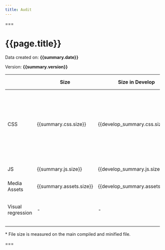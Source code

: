 ```yaml
---
title: Audit
---
```


===

# {{page.title}}


 <p class="small pb-3">Data created on: <strong>{{summary.date}}</strong></p>
  <p class="small">Version: <strong>{{summary.version}}</strong></p>


  <table class="table table-stacked">
    <thead>
      <tr>
          <th></th>
          <th>Size</th>
          <th><span class="sr-only">Size in </span>Develop</th>
          <th><span class="sr-only">Size in </span>V{{release_summary.version}}</th>
          <th>Information</th>
      </tr>
    </thead>
    <tbody>
        <!--<tr>
            <td><span class="h3 pb-0">HTML</span></td>
            <td data-col="Size" class="d-none d-sm-table-cell">-</td>
            <td data-col="Develop" class="d-none d-sm-table-cell">-</td>
            <td data-col="V{{release_summary.version}}" class="d-none d-sm-table-cell">-</td>
            <td>
              <a href="/audit/html">{{summary.html.validation_errors}} validation errors</a><br/>
              <a href="/audit/html_accessibility">{{summary.html.accessibility_issues}} accessibility issues</a><br/>
              TODO: Breaking changes
            </td>
        </tr>-->
        <tr>
            <td><span class="h3 pb-0">CSS</span></td>
            <td data-col="Size">{{summary.css.size}}</td>
            <td data-col="Develop">{{develop_summary.css.size}}</td>
            <td data-col="V{{release_summary.version}}">{{release_summary.css.size}}</td>
            <td>
              <a href="/audit/css_stats">Stats</a><br/>
              <a href="/audit/css_errors">{{summary.css.validation_errors}} validation errors</a><br/>
              {{summary.sass.unit_tests_total}} sass unit tests<br/>{{summary.sass.unit_tests_errors}} sass tests failed<br/>
              <a href="/audit/css_tests">{{summary.css.unit_tests_total}} css unit tests<br/>{{summary.css.unit_tests_errors}} css tests failed</a>
            </td>
        </tr>
        <tr>
            <td><span class="h3 pb-0">JS</span></td>
            <td data-col="Size">{{summary.js.size}}</td>
            <td data-col="Develop">{{develop_summary.js.size}}</td>
            <td data-col="V{{release_summary.version}}">{{release_summary.js.size}}</td>
            <td>
              <a href="/audit/unit_tests">{{summary.js.unit_tests_total}} unit tests<br/>{{summary.js.unit_tests_errors}} tests failed</a>
            </td>
        </tr>
        <tr>
            <td><span class="h3 pb-0">Media Assets</span></td>
            <td data-col="Size">{{summary.assets.size}}</td>
            <td data-col="Develop">{{develop_summary.assets.size}}</td>
            <td data-col="V{{release_summary.version}}">{{release_summary.assets.size}}</td>
            <td><a href="/audit/assets">{{summary.assets.total}} files</a></td>
        </tr>
        <tr>
            <td><span class="h3 pb-0">Visual regression</span></td>
            <td data-col="Size" class="d-none d-sm-table-cell">-</td>
            <td data-col="Develop" class="d-none d-sm-table-cell">-</td>
            <td data-col="V{{release_summary.version}}" class="d-none d-sm-table-cell">-</td>
            <td>
              <a href="/backstop_data/html_report/index.html" target="_blank">
                {{summary.visual_regression.tests}} tests<br/>
                {{summary.visual_regression.affected}} tests affected<br/>
                {{summary.visual_regression.unaffected}} tests unaffected
              </a>
            </td>
        </tr>
    </body>
  </table>

  <p class="small">* File size is measured on the main compiled and minified file.</p>


===